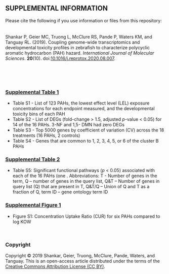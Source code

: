 ## SUPPLEMENTAL INFORMATION
Please cite the following if you use information or files from this repository:
<br><br><br>
Shankar P, Geier MC, Truong L, McClure RS, Pande P, Waters KM, and Tanguay RL. (2019). Coupling genome-wide transcriptomics and developmental toxicity profiles in zebrafish to characterize polycyclic aromatic hydrocarbon (PAH) hazard. *International Journal of Molecular Sciences*. **20**(10). doi:[10.1016/j.reprotox.2020.08.007](https://doi.org/10.3390/ijms20102570).

<br><br><br>

### [Supplemental Table 1](https://github.com/Tanguay-Lab/Manuscripts/blob/main/Shankar_2019_Int_J_Mol_Sci/Files/Supplemental_Table_1.xlsx)
* Table S1 - List of 123 PAHs, the lowest effect level (LEL) exposure concentrations for each endpoint measured, and the developmental toxicity bins of each PAH 
* Table S2 - List of DEGs (fold-change > 1.5, adjusted _p_-value < 0.05) for 14 of the 16 PAHs. 3-NF and 1,5- DMN had zero DEGs 
* Table S3 - Top 5000 genes by coefficient of variation (CV) across the 18 treatments (16 PAHs, 2 controls)
* Table S4 - Genes that are common to 1, 2, 3, 4, 5, or 6 of the cluster B PAHs

### [Supplemental Table 2](https://github.com/Tanguay-Lab/Manuscripts/blob/main/Shankar_2019_Int_J_Mol_Sci/Files/Supplemental_Table_2.xlsx)
* Table S5: Significant functional pathways (_p_ < 0.05) associated with each of the 16 PAHs (one . Abbreviations: T - Number of genes in the term, Q – number of genes in the query list, Q&T – Number of genes in query list (Q) that are present in T, Q&T/Q – Union of Q and T as a fraction of Q, term ID – gene ontology term ID

### [Supplemental Figure 1](https://github.com/Tanguay-Lab/Manuscripts/blob/main/Shankar_2019_Int_J_Mol_Sci/Files/Supplemental_Figure_1.pdf)
* Figure S1: Concentration Uptake Ratio (CUR) for six PAHs compared to log KOW

<br>

### Copyright
Copyright © 2019 Shankar, Geier, Truong, McClure, Pande, Waters, and Tanguay. This is an open-access article distributed under the terms of the [Creative Commons Attribution License (CC BY)](https://creativecommons.org/licenses/by/4.0/).

